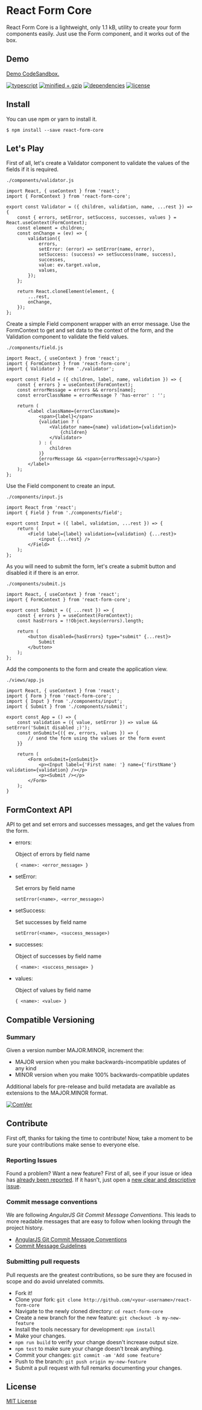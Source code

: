 # React Form Core

React Form Core is a lightweight, only 1.1 kB, utility to create your form components easily. Just use the Form component, and it works out of the box.

## Demo

[Demo CodeSandbox.](https://codesandbox.io/s/zkrql)

[![typescript](https://badgen.net/badge/icon/typescript?icon=typescript&label)](https://badgen.net/badge/icon/typescript?icon=typescript&label)
[![minified + gzip](https://badgen.net/bundlephobia/minzip/react-form-core@6.0.0-beta.1)](https://badgen.net/bundlephobia/minzip/react-form-core@6.0.0-beta.1)
[![dependencies](https://badgen.net/david/dep/gc-victor/react-form-core)](https://badgen.net/david/dep/gc-victor/react-form-core)
[![license](https://badgen.net/npm/license/react-form-core)](https://badgen.net/npm/license/react-form-core)

## Install

You can use npm or yarn to install it.

`$ npm install --save react-form-core`

## Let's Play

First of all, let's create a Validator component to validate the values of the fields if it is required.

`./components/validator.js`

```
import React, { useContext } from 'react';
import { FormContext } from 'react-form-core';

export const Validator = ({ children, validation, name, ...rest }) => {
    const { errors, setError, setSuccess, successes, values } = React.useContext(FormContext);
    const element = children;
    const onChange = (ev) => {
        validation({
            errors,
            setError: (error) => setError(name, error),
            setSuccess: (success) => setSuccess(name, success),
            successes,
            value: ev.target.value,
            values,
        });
    };

    return React.cloneElement(element, {
        ...rest,
        onChange,
    });
};
```

Create a simple Field component wrapper with an error message. Use the FormContext to get and set data to the context of the form, and the Validation component to validate the field values.

`./components/field.js`

```
import React, { useContext } from 'react';
import { FormContext } from 'react-form-core';
import { Validator } from './validator';

export const Field = ({ children, label, name, validation }) => {
    const { errors } = useContext(FormContext);
    const errorMessage = errors && errors[name];
    const errorClassName = errorMessage ? 'has-error' : '';

    return (
        <label className={errorClassName}>
            <span>{label}</span>
            {validation ? (
                <Validator name={name} validation={validation}>
                    {children}
                </Validator>
            ) : (
                children
            )}
            {errorMessage && <span>{errorMessage}</span>}
        </label>
    );
};
```

Use the Field component to create an input.

`./components/input.js`

```
import React from 'react';
import { Field } from './components/field';

export const Input = ({ label, validation, ...rest }) => {
    return (
        <Field label={label} validation={validation} {...rest}>
            <input {...rest} />
        </Field>
    );
};
```

As you will need to submit the form, let's create a submit button and disabled it if there is an error. 

`./components/submit.js`

```
import React, { useContext } from 'react';
import { FormContext } from 'react-form-core';

export const Submit = ({ ...rest }) => {
    const { errors } = useContext(FormContext);
    const hasErrors = !!Object.keys(errors).length;

    return (
        <button disabled={hasErrors} type="submit" {...rest}>
            Submit
        </button>
    );
};
```

Add the components to the form and create the application view.

`./views/app.js` 

```
import React, { useContext } from 'react';
import { Form } from 'react-form-core';
import { Input } from './components/input';
import { Submit } from './components/submit';

export const App = () => {
    const validation = ({ value, setError }) => value && setError('Submit disabled ;)');
    const onSubmit={({ ev, errors, values }) => {
        // send the form using the values or the form event 
    }}

    return (
        <Form onSubmit={onSubmit}>
            <p><Input label={'First name: '} name={'firstName'} validation={validation} /></p>
            <p><Submit /></p>
        </Form>
    );
}
```

## FormContext API

API to get and set errors and successes messages, and get the values from the form.

- errors:

    Object of errors by field name

    `{ <name>: <error_message> }` 

- setError:

    Set errors by field name

    `setError(<name>, <error_message>)`

- setSuccess:
    
    Set successes by field name

    `setError(<name>, <success_message>)`

- successes:

    Object of successes by field name

    `{ <name>: <success_message> }`

- values:

    Object of values by field name

    `{ <name>: <value> }`

## Compatible Versioning

### Summary

Given a version number MAJOR.MINOR, increment the:

- MAJOR version when you make backwards-incompatible updates of any kind
- MINOR version when you make 100% backwards-compatible updates

Additional labels for pre-release and build metadata are available as extensions to the MAJOR.MINOR format.

[![ComVer](https://img.shields.io/badge/ComVer-compliant-brightgreen.svg)](https://github.com/staltz/comver)

## Contribute

First off, thanks for taking the time to contribute!
Now, take a moment to be sure your contributions make sense to everyone else.

### Reporting Issues

Found a problem? Want a new feature? First of all, see if your issue or idea has [already been reported](../../issues).
If it hasn't, just open a [new clear and descriptive issue](../../issues/new).

### Commit message conventions

We are following *AngularJS Git Commit Message Conventions*. This leads to more readable messages that are easy to follow when looking through the project history.

- [AngularJS Git Commit Message Conventions](https://docs.google.com/document/d/1QrDFcIiPjSLDn3EL15IJygNPiHORgU1_OOAqWjiDU5Y/edit#heading=h.uyo6cb12dt6w)
- [Commit Message Guidelines](https://github.com/angular/angular/blob/master/CONTRIBUTING.md#commit)

### Submitting pull requests

Pull requests are the greatest contributions, so be sure they are focused in scope and do avoid unrelated commits.

-   Fork it!
-   Clone your fork: `git clone http://github.com/<your-username>/react-form-core`
-   Navigate to the newly cloned directory: `cd react-form-core`
-   Create a new branch for the new feature: `git checkout -b my-new-feature`
-   Install the tools necessary for development: `npm install`
-   Make your changes.
-   `npm run build` to verify your change doesn't increase output size.
-   `npm test` to make sure your change doesn't break anything.
-   Commit your changes: `git commit -am 'Add some feature'`
-   Push to the branch: `git push origin my-new-feature`
-   Submit a pull request with full remarks documenting your changes.

## License

[MIT License](https://github.com/gc-victor/react-form-core/blob/master/LICENSE.md)
